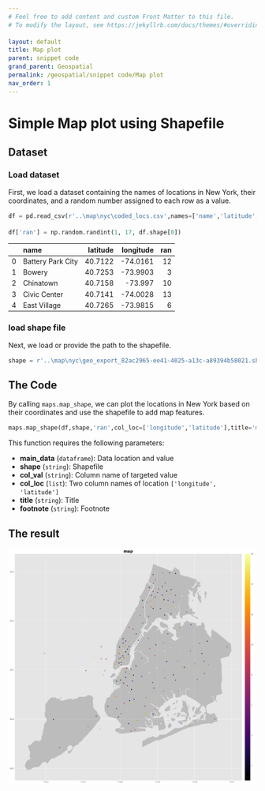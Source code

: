```yaml
---
# Feel free to add content and custom Front Matter to this file.
# To modify the layout, see https://jekyllrb.com/docs/themes/#overriding-theme-defaults

layout: default
title: Map plot
parent: snippet code
grand_parent: Geospatial
permalink: /geospatial/snippet code/Map plot
nav_order: 1
---
```


# Simple Map plot using Shapefile

## Dataset

### Load dataset
First, we load a dataset containing the names of locations in New York, their coordinates, and a random number assigned to each row as a value.

```python
df = pd.read_csv(r'..\map\nyc\coded_locs.csv',names=['name','latitude','longitude'])

df['ran'] = np.random.randint(1, 17, df.shape[0])
```

|    | name              |   latitude |   longitude |   ran |
|---:|:------------------|-----------:|------------:|------:|
|  0 | Battery Park City |    40.7122 |    -74.0161 |    12 |
|  1 | Bowery            |    40.7253 |    -73.9903 |     3 |
|  2 | Chinatown         |    40.7158 |    -73.997  |    10 |
|  3 | Civic Center      |    40.7141 |    -74.0028 |    13 |
|  4 | East Village      |    40.7265 |    -73.9815 |     6 |

### load shape file
Next, we load or provide the path to the shapefile.


```python
shape = r'..\map\nyc\geo_export_82ac2965-ee41-4025-a13c-a89394b58021.shp'
```

## The Code
By calling `maps.map_shape`, we can plot the locations in New York based on their coordinates and use the shapefile to add map features.

```python
maps.map_shape(df,shape,'ran',col_loc=['longitude','latitude'],title='map')
```

This function requires the following parameters:
- **main_data** (`dataframe`):       Data location and value  
- **shape** (`string`):              Shapefile  
- **col_val** (`string`):            Column name of targeted value  
- **col_loc** (`list`):              Two column names of location `['longitude', 'latitude']`  
- **title** (`string`):              Title  
- **footnote** (`string`):           Footnote  


## The result
<img src="/assets/images/geospatial/snippet/shape_plot.png" alt="drawing" width="500"/>